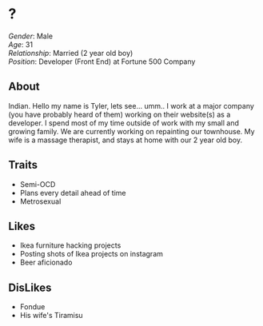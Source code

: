 ?
===================
  
*Gender*: Male  
*Age*: 31  
*Relationship*: Married (2 year old boy)  
*Position*: Developer (Front End) at Fortune 500 Company  


About
------
Indian.
Hello my name is Tyler, lets see... umm.. I work at a major company (you have probably heard of them) working on their website(s) as a developer. I spend most of my time outside of work with my small and growing family. We are currently working on repainting our townhouse. My wife is a massage therapist, and stays at home with our 2 year old boy.  

Traits
-------
+ Semi-OCD
+ Plans every detail ahead of time
+ Metrosexual
 
Likes
------
+ Ikea furniture hacking projects
+ Posting shots of Ikea projects on instagram
+ Beer aficionado 
  
DisLikes
---------
+ Fondue
+ His wife's Tiramisu
